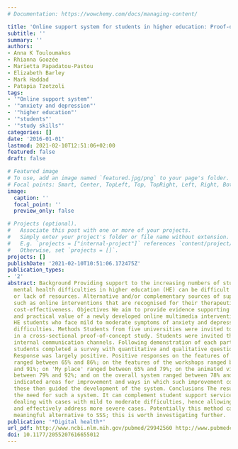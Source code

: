 ```yaml
---
# Documentation: https://wowchemy.com/docs/managing-content/

title: 'Online support system for students in higher education: Proof-of-concept study.'
subtitle: ''
summary: ''
authors:
- Anna K Touloumakos
- Rhianna Goozée
- Marietta Papadatou-Pastou
- Elizabeth Barley
- Mark Haddad
- Patapia Tzotzoli
tags:
- '"Online support system"'
- '"anxiety and depression"'
- '"higher education"'
- '"students"'
- '"study skills"'
categories: []
date: '2016-01-01'
lastmod: 2021-02-10T12:51:06+02:00
featured: false
draft: false

# Featured image
# To use, add an image named `featured.jpg/png` to your page's folder.
# Focal points: Smart, Center, TopLeft, Top, TopRight, Left, Right, BottomLeft, Bottom, BottomRight.
image:
  caption: ''
  focal_point: ''
  preview_only: false

# Projects (optional).
#   Associate this post with one or more of your projects.
#   Simply enter your project's folder or file name without extension.
#   E.g. `projects = ["internal-project"]` references `content/project/deep-learning/index.md`.
#   Otherwise, set `projects = []`.
projects: []
publishDate: '2021-02-10T10:51:06.172475Z'
publication_types:
- '2'
abstract: Background Providing support to the increasing numbers of students facing
  mental health difficulties in higher education (HE) can be difficult due to stigma
  or lack of resources. Alternative and/or complementary sources of support are needed,
  such as online interventions that are recognised for their therapeutic value and
  cost-effectiveness. Objectives We aim to provide evidence supporting the conceptual
  and practical value of a newly developed online multimedia intervention system for
  HE students who face mild to moderate symptoms of anxiety and depression and study-skills
  difficulties. Methods Students from five universities were invited to participate
  in a cross-sectional proof-of-concept study. Students were invited through the universities'
  internal communication channels. Following demonstration of each part of the system,
  students completed a survey with quantitative and qualitative questions. Results
  Response was largely positive. Positive responses on the features of the questionnaire
  ranged between 65% and 86%; on the features of the workshops ranged between 57%
  and 91%; on 'My place' ranged between 65% and 79%; on the animated videos ranged
  between 79% and 92%; and on the overall system ranged between 78% and 89%. Participants
  indicated areas for improvement and ways in which such improvement could be accomplished;
  these then guided the development of the system. Conclusions The results confirm
  the need for such a system. It can complement student support services (SSS) by
  dealing with cases with mild to moderate difficulties, hence allowing SSS to prioritise
  and effectively address more severe cases. Potentially this method can provide a
  meaningful alternative to SSS; this is worth investigating further.
publication: '*Digital health*'
url_pdf: http://www.ncbi.nlm.nih.gov/pubmed/29942560 http://www.pubmedcentral.nih.gov/articlerender.fcgi?artid=PMC6001197
doi: 10.1177/2055207616655012
---
```

